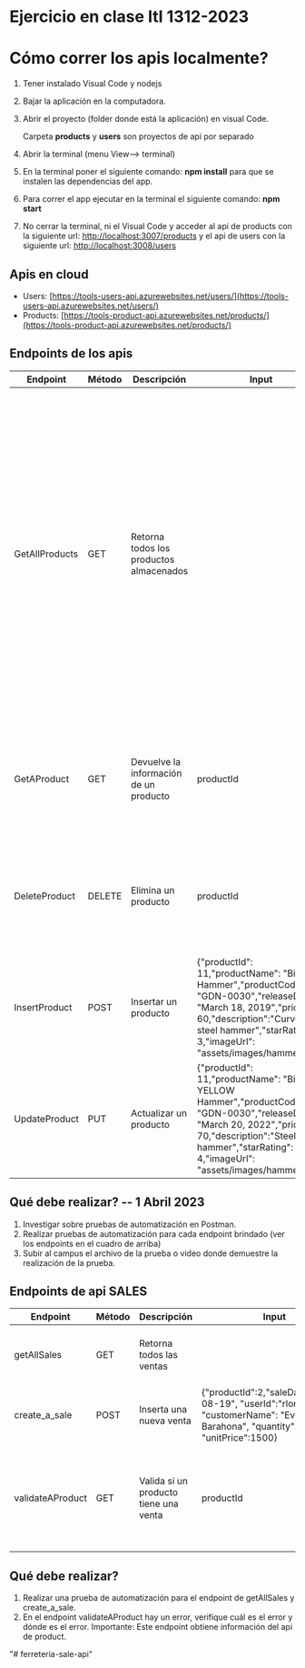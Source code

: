 # Ejercicio en clase ItI 1312-2023

# Cómo correr los apis localmente?

1. Tener instalado Visual Code y nodejs
2. Bajar la aplicación en la computadora.
3. Abrir el proyecto (folder donde está la aplicación) en visual Code.

    Carpeta **products** y **users** son proyectos de api por separado
4. Abrir la terminal (menu View--> terminal)
5. En la terminal poner el siguiente comando: **npm install** para que se instalen las dependencias del app.
6. Para correr el app ejecutar en la terminal el siguiente comando: **npm start**
7. No cerrar la terminal, ni el Visual Code y acceder al api de products con la siguiente url: [http://localhost:3007/products](http://localhost:3007/products) y el api de users con la siguiente url:  [http://localhost:3008/users](http://localhost:3008/users)

## Apis en cloud
- Users: [https://tools-users-api.azurewebsites.net/users/](https://tools-users-api.azurewebsites.net/users/)
- Products: [https://tools-product-api.azurewebsites.net/products/](https://tools-product-api.azurewebsites.net/products/)

## Endpoints de los apis
| Endpoint | Método | Descripción | Input | Output | Ejemplo | Excepciones |
| ------ | ------ | ------ | ------ | ------ | ------ | ------ |
| GetAllProducts | GET | Retorna todos los productos almacenados |  | [{"productId": 2,"productName": "Garden Cart","productCode": "GDN-0023", "releaseDate": "March 18, 2019","price": 32.99,"description": "15 gallon capacity rolling garden cart","starRating": 5,"imageUrl": "assets/images/garden.jpg"}, {"productId": 5,"productName": "Hammer","productCode": "TBX-0048","releaseDate": "May 21, 2019","price": 8.9,"description": "Curved claw steel hammer","starRating": 4.6,"imageUrl": "assets/images/hammer.jpg"},{"productId": 7,"productName": "Drill","productCode": "PRX-095","releaseDate": "Sept 2nd, 2019","price": 32.9,"description": "","starRating": 3.2,"imageUrl": "assets/images/drill.jpg"} | https://tools-product-api.azurewebsites.net/products | Si no hay productos se devuelve un [] | 
| GetAProduct | GET | Devuelve la información de un producto | productId | [{"productId": 5,"productName": "Hammer","productCode": "TBX-0048","releaseDate": "May 21, 2019","price": 8.9,"description": "Curved claw steel hammer","starRating": 4.6,"imageUrl": "assets/images/hammer.jpg"}] | https://tools-product-api.azurewebsites.net/products/5 | Si no existe el producto consultado, se devuelve: {"success": "false", "message": "Product not found"} |
| DeleteProduct | DELETE | Elimina un producto | productId | [{"productId": 5,"productName": "Hammer","productCode": "TBX-0048","releaseDate": "May 21, 2019","price": 8.9,"description": "Curved claw steel hammer","starRating": 4.6,"imageUrl": "assets/images/hammer.jpg"}] | https://tools-product-api.azurewebsites.net/products/5 | Si no existe el producto que se desea eliminar, se devuelve: {"success": "false","message": "The product does not exist. Specify a product that is already stored."} |
| InsertProduct | POST | Insertar un producto | {"productId": 11,"productName": "Big Hammer","productCode": "GDN-0030","releaseDate": "March 18, 2019","price": 60,"description":"Curved steel hammer","starRating": 3,"imageUrl": "assets/images/hammer.jpg"} | {"productId": 11,"productName": "Big Hammer","productCode": "GDN-0030","releaseDate": "March 18, 2019","price": 60,"description":"Curved steel hammer","starRating": 3,"imageUrl": "assets/images/hammer.jpg"} | https://tools-product-api.azurewebsites.net/products/ |  |
| UpdateProduct | PUT | Actualizar un producto | {"productId": 11,"productName": "Big YELLOW Hammer","productCode": "GDN-0030","releaseDate": "March 20, 2022","price": 70,"description":"Steel hammer","starRating": 4,"imageUrl": "assets/images/hammer.jpg"} | {"productId": 11,"productName": "Big YELLOW Hammer","productCode": "GDN-0030","releaseDate": "March 20, 2022","price": 70,"description":"Steel hammer","starRating": 4,"imageUrl": "assets/images/hammer.jpg"} | https://tools-product-api.azurewebsites.net/products/ | Si el prducto que desea actualizar no existe, se devuelve: {"success": "false","message": "The product does not exist. Specify a product that is already stored."} |


## Qué debe realizar? -- 1 Abril 2023
1. Investigar sobre pruebas de automatización en Postman.
2. Realizar pruebas de automatización para cada endpoint brindado (ver los endpoints en el cuadro de arriba)
3. Subir al campus el archivo de la prueba o video donde demuestre la realización de la prueba.




## Endpoints de api SALES
| Endpoint | Método | Descripción | Input | Output | Ejemplo | Excepciones |
| ------ | ------ | ------ | ------ | ------ | ------ | ------ |
| getAllSales | GET | Retorna todos las ventas |  | [{"productId":2,"saleDate":"2022-08-19", "userId":"rloria", "customerName": "Ever Barahona", "quantity":2, "unitPrice":1500}] | https://tools-sales-api.azurewebsites.net/sales | Si no hay ventas se devuelve un [] | 
| create_a_sale | POST | Inserta una nueva venta | {"productId":2,"saleDate":"2022-08-19", "userId":"rloria", "customerName": "Ever Barahona", "quantity":2, "unitPrice":1500} | {"productId":2,"saleDate":"2022-08-19", "userId":"rloria", "customerName": "Ever Barahona", "quantity":2, "unitPrice":1500} | https://tools-sales-api.azurewebsites.net/sales |  |
| validateAProduct | GET | Valida si un producto tiene una venta | productId | [{"productId":2,"saleDate":"2022-08-19", "userId":"rloria", "customerName": "Ever Barahona", "quantity":2, "unitPrice":1500}] | https://tools-sales-api.azurewebsites.net/sales/2 | Si no existe el producto, se devuelve: {"success": "false","message": "The product does not exist. Specify a product that is already stored."} |


## Qué debe realizar?
1. Realizar una prueba de automatización para el endpoint de getAllSales y create_a_sale.
2. En el endpoint validateAProduct hay un error, verifique cuál es el error y dónde es el error. Importante: Este endpoint obtiene información del api de product.

"# ferreteria-sale-api" 

